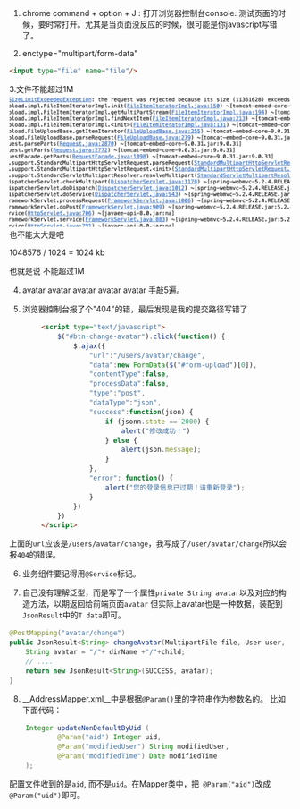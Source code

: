1. chrome command + option + J : 打开浏览器控制台console. 测试页面的时候，要时常打开。尤其是当页面没反应的时候，很可能是你javascript写错了。


2. enctype="multipart/form-data" 
```html
<input type="file" name="file"/>
```

3.文件不能超过1M![如图所示](错误.jpeg)也不能太大是吧

1048576 / 1024  = 1024 kb

也就是说 不能超过1M

4. avatar avatar avatar avatar avatar 手敲5遍。

5. 浏览器控制台报了个"404"的错，最后发现是我的提交路径写错了
```html
        <script type="text/javascript">
            $("#btn-change-avatar").click(function() {
                $.ajax({
                    "url":"/users/avatar/change",
                    "data":new FormData($("#form-upload")[0]),
                    "contentType":false,
                    "processData":false,
                    "type":"post",
                    "dataType":"json",
                    "success":function(json) {
                        if (jsonn.state == 2000) {
                            alert("修改成功！")
                        } else {
                            alert(json.message);
                        }
                    },
                    "error": function() {
                        alert("您的登录信息已过期！请重新登录");
                    }
                })
            })
        </script>
```

上面的`url`应该是`/users/avatar/change`，我写成了`/user/avatar/change`所以会报`404`的错误。


6. 业务组件要记得用`@Service`标记。




7. 自己没有理解泛型，而是写了一个属性`private String avatar`以及对应的构造方法，以期返回给前端页面`avatar`
但实际上avatar也是一种数据，装配到`JsonResult`中的`T data`即可。
```java
@PostMapping("avatar/change")
public JsonResult<String> changeAvatar(MultipartFile file, User user, 
    String avatar = "/"+ dirName +"/"+child;
    // ....
    return new JsonResult<String>(SUCCESS, avatar);
}
```

8. __AddressMapper.xml__中是根据`@Param()`里的字符串作为参数名的。
比如下面代码：
```java
    Integer updateNonDefaultByUid (
            @Param("aid") Integer uid,
            @Param("modifiedUser") String modifiedUser,
            @Param("modifiedTime") Date modifiedTime
    );
```
配置文件收到的是`aid`, 而不是`uid`。在Mapper类中，把` @Param("aid")`改成` @Param("uid")`即可。






